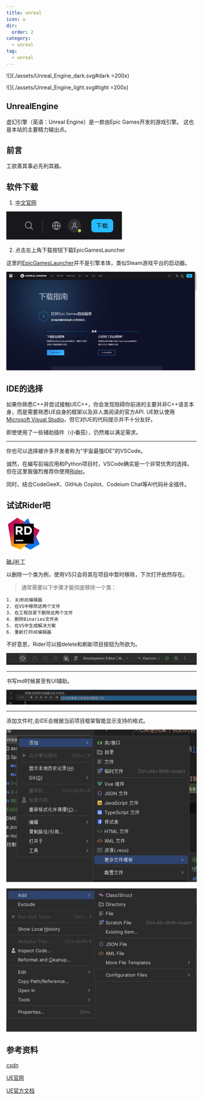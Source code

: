 ```yaml
---
title: unreal
icon: u
dir:
  order: 2
category:
  - unreal
tag:
  - unreal
---
```



![](./assets/Unreal_Engine_dark.svg#dark =200x)

![](./assets/Unreal_Engine_light.svg#light =200x)

## UnrealEngine

虚幻引擎（英语：Unreal Engine）是一款由Epic Games开发的游戏引擎。
<ChatMessage avatar="../assets/emoji/blzt.png" :avatarWidth="40">
这也是本站的主要精力输出点。
</ChatMessage>

## 前言

工欲善其事必先利其器。

## 软件下载

1. [中文官网]("https://www.unrealengine.com/zh-CN/)

![Download-Step1.png](assets%2Fdownload-step1.png)

2. 点击左上角下载按钮下载EpicGamesLauncher

<ChatMessage avatar="../assets/emoji/hx.png" :avatarWidth="40">
这里的<a href="https://store.epicgames.com/zh-CN/">EpicGamesLauncher</a>并不是引擎本体，类似Steam游戏平台的启动器。
</ChatMessage>


![Download-Step2.jpg](assets%2Fdownload-step2.jpg)


## IDE的选择
如果你熟悉C++并尝试接触UEC++，你会发现阻碍你前进的主要并非C++语言本身，而是需要熟悉UE自身的框架以及非人类阅读的官方API.
UE默认使用[Microsoft Visual Studio](https://visualstudio.microsoft.com/zh-hans/downloads/)，但它对UE的代码提示并不十分友好。

<ChatMessage avatar="../assets/emoji/bqb (4).png" :avatarWidth="40">
即使使用了一些辅助插件（小番茄），仍然难以满足需求。
</ChatMessage>

<hr>

你也可以选择被许多开发者称为"宇宙最强IDE"的VSCode。

诚然，在编写前端应用和Python项目时，VSCode确实是一个非常优秀的选择。但在这里我强烈推荐你使用[Rider](https://www.jetbrains.com/zh-cn/rider/)。

<ChatMessage avatar="../assets/emoji/bqb (1).png" :avatarWidth="40">
同时，结合CodeGeeX、GitHub Copilot、Codeium Chat等AI代码补全插件。
</ChatMessage>

## 试试Rider吧

![](assets%2Frider-ide_cB2pr.png)

[破J补丁](https://3.jetbra.in/)

以删除一个类为例，使用VS只会将其在项目中暂时移除，下次打开依然存在。

>通常需要以下步骤才能彻底移除一个类：

``` text
1. 关闭UE编辑器
2. 在VS中移除这两个文件
3. 在工程目录下删除这两个文件
4. 删除Binaries文件夹
5. 在VS中生成解决方案
6. 重新打开UE编辑器
```

<ChatMessage avatar="../assets/emoji/bqb (3).png" :avatarWidth="40">
不好意思，Rider可以按delete和刷新项目按钮为所欲为。
</ChatMessage>

![](assets%2FA-REFRESH.png)

<hr>

<ChatMessage avatar="../assets/emoji/bqb (2).png" :avatarWidth="40">
书写md时候甚至有UI辅助。
</ChatMessage>

![](assets%2Fmdtip.png)

<hr>

<ChatMessage avatar="../assets/emoji/bqb (6).png" :avatarWidth="40">
添加文件时,会IDE会根据当前项目框架智能显示支持的格式。
</ChatMessage>

![前端框架时](assets%2Fcodetemple.png)

![UECPP项目](assets%2FUEPROG.jpg)

## 参考资料
[csdn]("https://blog.csdn.net/Cappuccino_jay/article/details/129683370")

[UE官网]("https://www.unrealengine.com/zh-CN/download")

[UE官方文档]("https://docs.unrealengine.com/5.2/zh-CN/")